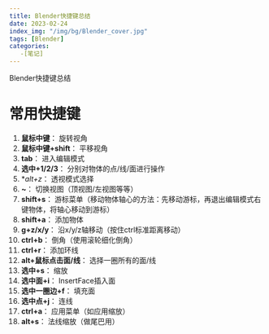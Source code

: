 ```yaml
---
title: Blender快捷键总结
date: 2023-02-24
index_img: "/img/bg/Blender_cover.jpg"
tags: [Blender]
categories: 
   -[笔记]
---
```


Blender快捷键总结
<!-- more -->

# 常用快捷键

1. **鼠标中键**： 旋转视角
2. **鼠标中键+shift**： 平移视角
3. **tab**： 进入编辑模式
4. **选中+1/2/3**： 分别对物体的点/线/面进行操作
5. **alt+z*： 透视模式选择
6. **~**： 切换视图（顶视图/左视图等等） 
7. **shift+s**： 游标菜单（移动物体轴心的方法：先移动游标，再退出编辑模式右键物体，将轴心移动到游标）
8. **shift+a**： 添加物体
9.  **g+z/x/y**： 沿x/y/z轴移动（按住ctrl标准距离移动）
10. **ctrl+b**： 倒角（使用滚轮细化倒角）
11. **ctrl+r**： 添加环线
12. **alt+鼠标点击面/线**： 选择一圈所有的面/线
13. **选中+s**： 缩放
14. **选中面+i**： InsertFace插入面
15. **选中一圈边+f**： 填充面
16. **选中点+j**： 连线
17. **ctrl+a**： 应用菜单（如应用缩放）
18. **alt+s**： 法线缩放（做尾巴用）